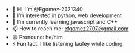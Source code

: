 - 👋 Hi, I’m @Egomez-2021340
- 👀 I’m interested in python, web development
- 🌱 I’m currently learning javascript and C++
- 📫 How to reach me: efgomez2707@gmail.com
- 😄 Pronouns: he/him
- ⚡ Fun fact: I like listening laufey while coding


